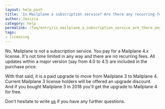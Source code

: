 ```yaml
---
layout: help_post
title: 'Is Mailplane a subscription service? Are there any recurring fees? '
author: Jessica
category: help
permalink: /faq/entry/is_mailplane_a_subscription_service_are_there_any_recurring_fees_.html
tags:
- licensing
---
```


No, Mailplane is _not_ a subscription service. You pay for a Mailplane 4.x license. It's not time limited in any way and there are no recurring fees. All updates within a major version (say from 4.0 to 4.1) are included in the purchase price.

With that said, it is a paid upgrade to move from Mailplane 3 to Mailplane 4. Current Mailplane 3 license holders will be offered an upgrade discount. And if you bought Mailplane 3 in 2018 you'll get the upgrade to Mailplane 4 for free.

Don't hesitate to write [us](mailto:support@mailplaneapp.com) if you have any further questions.
